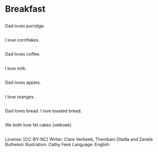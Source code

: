 # Breakfast

##
Dad loves porridge.

##
I love cornflakes.

##
Dad loves coffee.

##
I love milk.

##
Dad loves apples.

##
I love oranges.

##
Dad loves bread.
I love toasted bread.

##
We both love fat cakes
(vetkoek).

##
License: [CC-BY-NC]
Writer: Clare Verbeek, Thembani Dladla and Zanele Buthelezi
Illustration: Cathy Feek
Language: English
